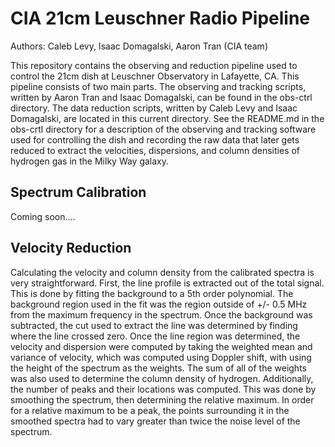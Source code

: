 CIA 21cm Leuschner Radio Pipeline
================================================

Authors: Caleb Levy, Isaac Domagalski, Aaron Tran (CIA team)

This repository contains the observing and reduction pipeline used to control
the 21cm dish at Leuschner Observatory in Lafayette, CA. This pipeline consists
of two main parts. The observing and tracking scripts, written by Aaron Tran and
Isaac Domagalski, can be found in the obs-ctrl directory. The data reduction
scripts, written by Caleb Levy and Isaac Domagalski, are located in this current
directory. See the README.md in the obs-crtl directory for a description of the
observing and tracking software used for controlling the dish and recording the
raw data that later gets reduced to extract the velocities, dispersions, and
column densities of hydrogen gas in the Milky Way galaxy.

Spectrum Calibration
----------------------------

Coming soon....

Velocity Reduction
-------------------------------------

Calculating the velocity and column density from the calibrated spectra is very
straightforward. First, the line profile is extracted out of the total signal.
This is done by fitting the background to a 5th order polynomial. The background
region used in the fit was the region outside of +/- 0.5 MHz from the maximum
frequency in the spectrum. Once the background was subtracted, the cut used to
extract the line was determined by finding where the line crossed zero. Once the
line region was determined, the velocity and dispersion were computed by taking
the weighted mean and variance of velocity, which was computed using Doppler
shift, with using the height of the spectrum as the weights. The sum of all of
the weights was also used to determine the column density of hydrogen.
Additionally, the number of peaks and their locations was computed. This was
done by smoothing the spectrum, then determining the relative maximum. In order
for a relative maximum to be a peak, the points surrounding it in the smoothed
spectra had to vary greater than twice the noise level of the spectrum.
